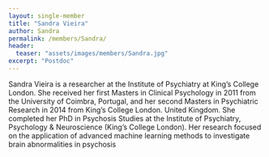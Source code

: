 ```yaml
---
layout: single-member
title: "Sandra Vieira"
author: Sandra
permalink: /members/Sandra/
header:
  teaser: "assets/images/members/Sandra.jpg"
excerpt: "Postdoc"
---
```

Sandra Vieira is a researcher at the Institute of Psychiatry at King’s College London. She received her first Masters in Clinical Psychology in 2011 from the University of Coimbra, Portugal, and her second Masters in Psychiatric Research in 2014 from King’s College London. United Kingdom. She completed her PhD in Psychosis Studies at the Institute of Psychiatry, Psychology & Neuroscience (King’s College London). Her research focused on the application of advanced machine learning methods to investigate brain abnormalities in psychosis
